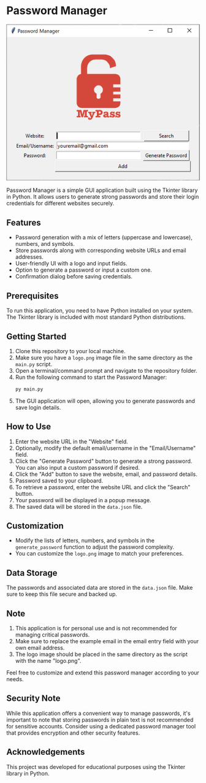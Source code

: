 # Password Manager

![Password Manager Logo](img.png)

Password Manager is a simple GUI application built using the Tkinter library in Python. It allows users to generate strong passwords and store their login credentials for different websites securely.

## Features

- Password generation with a mix of letters (uppercase and lowercase), numbers, and symbols.
- Store passwords along with corresponding website URLs and email addresses.
- User-friendly UI with a logo and input fields.
- Option to generate a password or input a custom one.
- Confirmation dialog before saving credentials.

## Prerequisites

To run this application, you need to have Python installed on your system. The Tkinter library is included with most standard Python distributions.

## Getting Started

1. Clone this repository to your local machine.
2. Make sure you have a `logo.png` image file in the same directory as the `main.py` script.
3. Open a terminal/command prompt and navigate to the repository folder.
4. Run the following command to start the Password Manager:
   ```python
   py main.py
   ```
5. The GUI application will open, allowing you to generate passwords and save login details.

## How to Use

1. Enter the website URL in the "Website" field.
2. Optionally, modify the default email/username in the "Email/Username" field.
3. Click the "Generate Password" button to generate a strong password. You can also input a custom password if desired.
4. Click the "Add" button to save the website, email, and password details.
5. Password saved to your clipboard.
6. To retrieve a password, enter the website URL and click the "Search" button.
7. Your password will be displayed in a popup message.
8. The saved data will be stored in the `data.json` file.

## Customization

- Modify the lists of letters, numbers, and symbols in the `generate_password` function to adjust the password complexity.
- You can customize the `logo.png` image to match your preferences.

## Data Storage

The passwords and associated data are stored in the `data.json` file. Make sure to keep this file secure and backed up.

## Note

1. This application is for personal use and is not recommended for managing critical passwords.
2. Make sure to replace the example email in the email entry field with your own email address.
3. The logo image should be placed in the same directory as the script with the name "logo.png".

Feel free to customize and extend this password manager according to your needs.

## Security Note

While this application offers a convenient way to manage passwords, it's important to note that storing passwords in plain text is not recommended for sensitive accounts. Consider using a dedicated password manager tool that provides encryption and other security features.

## Acknowledgements

This project was developed for educational purposes using the Tkinter library in Python.

